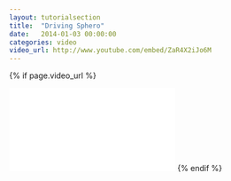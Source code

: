 ```yaml
---
layout: tutorialsection
title:  "Driving Sphero"
date:   2014-01-03 00:00:00
categories: video
video_url: http://www.youtube.com/embed/ZaR4X2iJo6M
---
```


{% if page.video_url %}
<iframe src="{{ page.video_url }}?&rel=0&showinfo=0&autohide=1&hd=1&wmode=transparent" frameborder="0" ></iframe>
{% endif %}